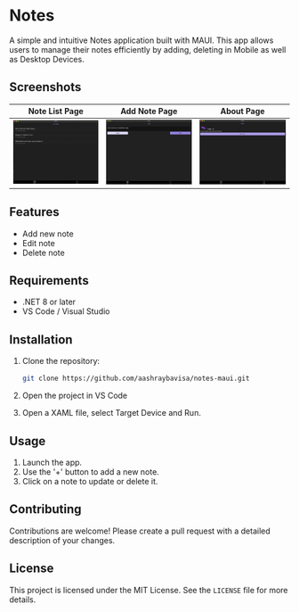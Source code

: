 
# Notes

A simple and intuitive Notes application built with MAUI. This app allows users to manage their notes efficiently by adding, deleting in Mobile as well as Desktop Devices.

## Screenshots

Note List Page | Add Note Page | About Page   
:-------------------------:|:-------------------------:|:-------------------------:
| <img src="screenshots/ListPage.png" width="200px"> | <img src="screenshots/AddNotePage.png" width="200px"> | <img src="screenshots/AboutPage.png" width="200px"> |

## Features

- Add new note
- Edit note
- Delete note

## Requirements

- .NET 8 or later
- VS Code / Visual Studio

## Installation

1. Clone the repository:

   ```bash
   git clone https://github.com/aashraybavisa/notes-maui.git
   ```

2. Open the project in VS Code

3. Open a XAML file, select Target Device and Run.

## Usage

1. Launch the app.
2. Use the '+' button to add a new note.
3. Click on a note to update or delete it.

## Contributing

Contributions are welcome! Please create a pull request with a detailed description of your changes.

## License

This project is licensed under the MIT License. See the `LICENSE` file for more details.

